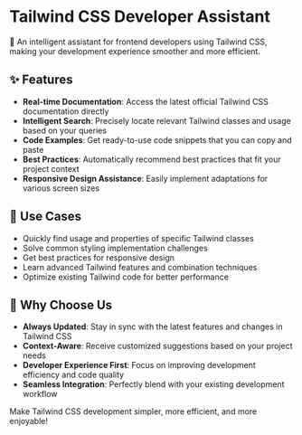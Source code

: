 # Tailwind CSS Developer Assistant

🚀 An intelligent assistant for frontend developers using Tailwind CSS, making your development experience smoother and more efficient.

## ✨ Features

- **Real-time Documentation**: Access the latest official Tailwind CSS documentation directly
- **Intelligent Search**: Precisely locate relevant Tailwind classes and usage based on your queries
- **Code Examples**: Get ready-to-use code snippets that you can copy and paste
- **Best Practices**: Automatically recommend best practices that fit your project context
- **Responsive Design Assistance**: Easily implement adaptations for various screen sizes

## 🔧 Use Cases

- Quickly find usage and properties of specific Tailwind classes
- Solve common styling implementation challenges
- Get best practices for responsive design
- Learn advanced Tailwind features and combination techniques
- Optimize existing Tailwind code for better performance

## 🌟 Why Choose Us

- **Always Updated**: Stay in sync with the latest features and changes in Tailwind CSS
- **Context-Aware**: Receive customized suggestions based on your project needs
- **Developer Experience First**: Focus on improving development efficiency and code quality
- **Seamless Integration**: Perfectly blend with your existing development workflow

Make Tailwind CSS development simpler, more efficient, and more enjoyable!